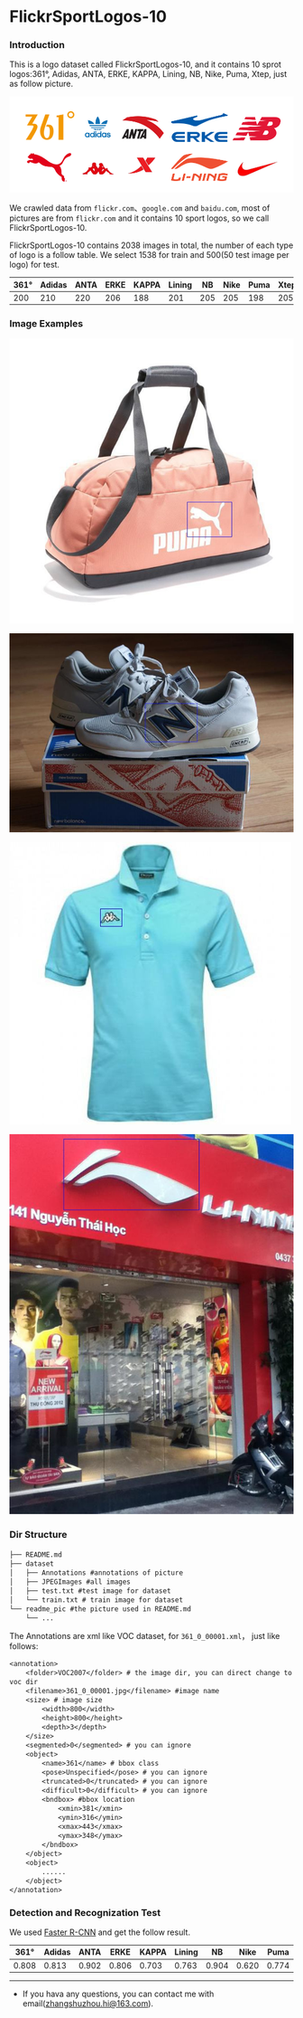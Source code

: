 # FlickrSportLogos-10

### Introduction

This is a logo dataset called FlickrSportLogos-10, and it contains 10 sprot logos:361°, Adidas, ANTA, ERKE, KAPPA, Lining, NB, Nike, Puma, Xtep, just as follow picture.

![](./readme_pic/FlickrSportLogos-10.png)

We crawled data from `flickr.com`、`google.com` and `baidu.com`, most of pictures are from `flickr.com` and it contains 10 sport logos, so we call FlickrSportLogos-10.

FlickrSportLogos-10 contains 2038 images in total, the number of each type of logo is a follow table. We select 1538 for train and 500(50 test image per logo) for test.

|361°| Adidas| ANTA | ERKE | KAPPA| Lining| NB | Nike|Puma|Xtep| 
|----|-------|-------|-----|------|-------|----|-----|----|----|
|200 |  210  |  220  | 206 | 188  |  201  | 205| 205 | 198| 205| 

###  Image Examples

![](./readme_pic/puma_0_00034.jpg) 

![](./readme_pic/nb_0_00148.jpg)

![](./readme_pic/kappa_0_00049.jpg)

![](./readme_pic/lining_0_00200.jpg)

### Dir Structure

```
├── README.md
├── dataset
│   ├── Annotations #annotations of picture
│   ├── JPEGImages #all images
│   ├── test.txt #test image for dataset
│   └── train.txt # train image for dataset
└── readme_pic #the picture used in README.md
    └── ...
```

The Annotations are xml like VOC dataset, for `361_0_00001.xml`， just like follows:

```
<annotation>
    <folder>VOC2007</folder> # the image dir, you can direct change to voc dir
    <filename>361_0_00001.jpg</filename> #image name
    <size> # image size
        <width>800</width>
        <height>800</height>
        <depth>3</depth>
    </size>
    <segmented>0</segmented> # you can ignore
    <object>
        <name>361</name> # bbox class
        <pose>Unspecified</pose> # you can ignore
        <truncated>0</truncated> # you can ignore
        <difficult>0</difficult> # you can ignore
        <bndbox> #bbox location
            <xmin>381</xmin>
            <ymin>316</ymin>
            <xmax>443</xmax>
            <ymax>348</ymax>
        </bndbox>
    </object>
    <object>
        ......
    </object>
</annotation>

```

### Detection and Recognization Test

We used [Faster R-CNN](https://github.com/rbgirshick/py-faster-rcnn) and get the follow result.

|361°| Adidas| ANTA | ERKE | KAPPA| Lining| NB | Nike|Puma|Xtep| mAP
|----|-------|-------|-----|------|-------|----|-----|----|----| ---|
|0.808|0.813|0.902|0.806|0.703|0.763|0.904|0.620|0.774|0.712|0.780 


---
- If you hava any questions, you can contact me with email(zhangshuzhou.hi@163.com).





